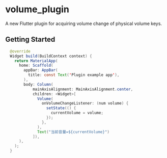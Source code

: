 # volume_plugin

A new Flutter plugin for acquiring volume change of physical volume keys.

## Getting Started
```java
  @override
  Widget build(BuildContext context) {
    return MaterialApp(
      home: Scaffold(
        appBar: AppBar(
          title: const Text('Plugin example app'),
        ),
        body: Column(
            mainAxisAlignment: MainAxisAlignment.center,
            children: <Widget>[
              Volume(
                onVolumeChangeListener: (num volume) {
                  setState(() {
                    currentVolume = volume;
                  });
                },
              ),
              Text("当前音量=${currentVolume}")
            ]),
      ),
    );
  }
```
